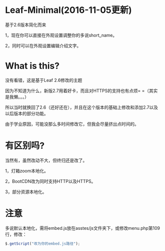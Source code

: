 # Leaf-Minimal(2016-11-05更新)
基于2.6版本简化而来

1，现在你可以直接在外观设置调整你的多说short_name。

2，同时可以在外观设置编辑介绍文字。

# What is this?
没有看错，这是基于Leaf 2.6修改的主题

因为不知道为什么，新版2.7用着好卡，而且对HTTPS的支持也有点烦= =（其实是我懒。。。）

所以当时就换回了2.6（还好还在），并且在这个版本的基础上修改和添加2.7以及以后版本的部分功能。

由于学业原因，可能没那么多时间修改它，但我会尽量挤出点时间的。

# 有区别吗?
当然有，虽然改动不大，但终归还是改了。

1，灯箱zoom本地化。

2，BootCDN改为同时支持HTTP以及HTTPS。

3，部分资源本地化。

# 注意
多说默认本地化，需将embed.js放在asstes/js文件夹下，或修改menu.php第109行，修改：
```javascript
$.getScript("改为你的embed.js路径");
```

